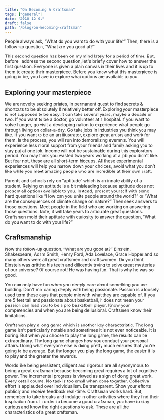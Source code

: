 ```yaml
---
title: "On Becoming A Craftsman"
tags: ["general"]
date: "2018-12-01"
draft: false
path: "/blog/on-becoming-craftsman"
---
```


People always ask, “What do you want to do with your life?” Then, there is a follow-up question, “What are you good at?”

This second question has been on my mind lately for a period of time. But, before I address the second question, let's briefly cover how to answer the first question. Everyone is given a plain canvas in their lives and it is up to them to create their masterpiece. Before you know what this masterpiece is going to be, you have to explore what options are available to you.

## Exploring your masterpiece

We are novelty seeking priates, in permanent quest to find secrets & shortcuts to be absolutely & relatively better off. Exploring your masterpiece is not supposed to be easy. It can take several years, maybe a decade or two. If you want to be a doctor, go volunteer at a hospital. If you want to solve hunger, go visit a developing nation to experience what people go through living on dollar-a-day. Go take jobs in industries you think you may like. If you want to be an art illustrator, explore great artists and work for them. In the process, you will run into demoralizing evemnts. You will experience less moral support from your friends and family asking you to stay put at one job. Income will not be sustainable during this exploratory period. You may think you wasted two years working at a job you didn't like. But fear not, these are all short-term hiccups. All these experimental experiences will help you narrow down your choices, avoid what you don’t like while you meet amazing people who are incredible at their own craft.

Parents and schools rely on “aptitude” which is an innate ability of a student. Relying on aptitude is a bit misleading because aptitude does not present all options available to you. Instead, present yourself with some hard questions like “How can you unite people around the world?” or “What are the consequences of climate change on nature?” Then seek answers to those questions. Meet people in the field who are working on answering those questions. Note, it will take years to articulate great questions. Craftsmen mold their aptitude with curiosity to answer the question, “What do you want to do with your life?”

## Craftsmanship

Now the follow-up question, “What are you good at?” Einstein, Shakespeare, Adam Smith, Henry Ford, Ada Lovelace, Grace Hopper and so many others were all great craftsmen and craftswomen. Do you think Einstein was gritting his teeth and diligently trying to solve great mysteries of our universe? Of course not! He was having fun. That is why he was so good.

You can only have fun when you deeply care about something you are building. Don't mix caring deeply with being passionate. Passion is a loosely used term these days that people mix with what they are capable of. If you are 5 feet tall and passionate about basketball, it does not mean your passion can lead you to be a pro basketball player. Know your competencies and when you are being dellusional. Craftsmen know their limitations.

Craftsmen play a long game which is another key characteristic. The long game isn’t particularly notable and sometimes it is not even noticeable. It is boring. But when you choose to play the long game, the results can be extraordinary. The long game changes how you conduct your personal affairs. Doing what everyone else is doing pretty much ensures that you’re going to be average. But the longer you play the long game, the easier it is to play and the greater the rewards.

Words like being persistent, diligent and rigorous are all synonymous to being a great craftsman because becoming great requires a lot of cognitive power. The incremental progress is viewed as a sign of doing great work. Every detail counts. No task is too small when done together. Collective effort is applauded over individualism. Be transparent. Show your efforts publicly and receive feedback real-time. Craftsman works hard. But, remember to take breaks and indulge in other activities where they find their inspiration from. In order to become a good craftsman, you have to stay curious and know the right questions to ask. These are all the characteristics of a great craftsman.